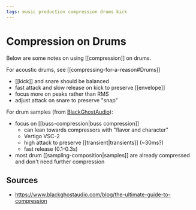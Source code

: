 ```yaml
---
tags: music production compression drums kick
---
```


# Compression on Drums

Below are some notes on using [[compression]] on drums.

For acoustic drums, see [[compressing-for-a-reason#Drums]]

- [[kick]] and snare should be balanced
- fast attack and slow release on kick to preserve [[envelope]]
- focus more on peaks rather than RMS
- adjust attack on snare to preserve "snap"

For drum samples (from [BlackGhostAudio](https://www.blackghostaudio.com/blog/the-ultimate-guide-to-compression)):

- focus on [[buss-compression|buss compression]]
  - can lean towards compressors with "flavor and character"
  - Vertigo VSC-2
  - high attack to preserve [[transient|transients]] (~30ms?)
  - fast release (0.1-0.3s)
- most drum [[sampling-composition|samples]] are already compressed and don't need further compression

## Sources

- <https://www.blackghostaudio.com/blog/the-ultimate-guide-to-compression>


